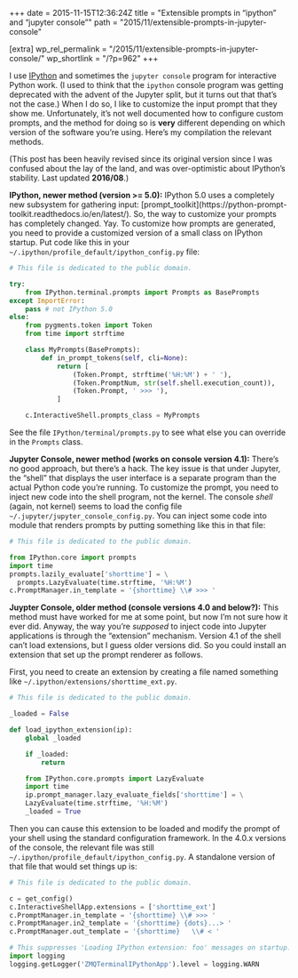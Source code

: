 +++
date = 2015-11-15T12:36:24Z
title = "Extensible prompts in “ipython” and “jupyter console”"
path = "2015/11/extensible-prompts-in-jupyter-console"

[extra]
wp_rel_permalink = "/2015/11/extensible-prompts-in-jupyter-console/"
wp_shortlink = "/?p=962"
+++

I use [IPython](https://ipython.org/) and sometimes the `jupyter console`
program for interactive Python work. (I used to think that the `ipython`
console program was getting deprecated with the advent of the Jupyter split,
but it turns out that that’s not the case.) When I do so, I like to customize
the input prompt that they show me. Unfortunately, it’s not well documented
how to configure custom prompts, and the method for doing so is **very**
different depending on which version of the software you’re using. Here’s my
compilation the relevant methods.

(This post has been heavily revised since its original version since I was
confused about the lay of the land, and was over-optimistic about IPython’s
stability. Last updated **2016/08**.)

**IPython, newer method (version >= 5.0):** IPython 5.0 uses a completely new
subsystem for gathering input: [prompt\_toolkit](https://python-prompt-
toolkit.readthedocs.io/en/latest/). So, the way to customize your prompts has
completely changed. Yay. To customize how prompts are generated, you need to
provide a customized version of a small class on IPython startup. Put code
like this in your `~/.ipython/profile_default/ipython_config.py` file:

```python
# This file is dedicated to the public domain.

try:
    from IPython.terminal.prompts import Prompts as BasePrompts
except ImportError:
    pass # not IPython 5.0
else:
    from pygments.token import Token
    from time import strftime

    class MyPrompts(BasePrompts):
        def in_prompt_tokens(self, cli=None):
            return [
                (Token.Prompt, strftime('%H:%M') + ' '),
                (Token.PromptNum, str(self.shell.execution_count)),
                (Token.Prompt, ' >>> '),
            ]

    c.InteractiveShell.prompts_class = MyPrompts
```

See the file `IPython/terminal/prompts.py` to see what else you can override
in the `Prompts` class.

**Jupyter Console, newer method (works on console version
4.1):** There’s no good approach, but there’s a hack. The key issue is that
under Jupyter, the “shell” that displays the user interface is a separate
program than the actual Python code you’re running. To customize the prompt,
you need to inject new code into the shell program, not the kernel. The
console _shell_ (again, not kernel) seems to load the config file
`~/.jupyter/jupyter_console_config.py`. You can inject some code into module
that renders prompts by putting something like this in that file:

```python
# This file is dedicated to the public domain.

from IPython.core import prompts
import time
prompts.lazily_evaluate['shorttime'] = \
  prompts.LazyEvaluate(time.strftime, '%H:%M')
c.PromptManager.in_template = '{shorttime} \\# >>> '
```

**Juypter Console, older method (console versions 4.0 and below?):** This
method must have worked for me at some point, but now I’m not sure how it ever
did. Anyway, the way you’re _supposed_ to inject code into Jupyter
applications is through the “extension” mechanism. Version 4.1 of the shell
can’t load extensions, but I guess older versions did. So you could install an
extension that set up the prompt renderer as follows.

First, you need to
create an extension by creating a file named something like
`~/.ipython/extensions/shorttime_ext.py`.

```python
# This file is dedicated to the public domain.

_loaded = False

def load_ipython_extension(ip):
    global _loaded

    if _loaded:
        return

    from IPython.core.prompts import LazyEvaluate
    import time
    ip.prompt_manager.lazy_evaluate_fields['shorttime'] = \
    LazyEvaluate(time.strftime, '%H:%M')
    _loaded = True
```

Then you can cause this extension to be loaded and modify the prompt of your
shell using the standard configuration framework. In the 4.0.x versions of the
console, the relevant file was still
`~/.ipython/profile_default/ipython_config.py`. A standalone version of that
file that would set things up is:

```python
# This file is dedicated to the public domain.

c = get_config()
c.InteractiveShellApp.extensions = ['shorttime_ext']
c.PromptManager.in_template = '{shorttime} \\# >>> '
c.PromptManager.in2_template = '{shorttime} {dots}...> '
c.PromptManager.out_template = '{shorttime}   \\# < '

# This suppresses 'Loading IPython extension: foo' messages on startup:
import logging
logging.getLogger('ZMQTerminalIPythonApp').level = logging.WARN
```
